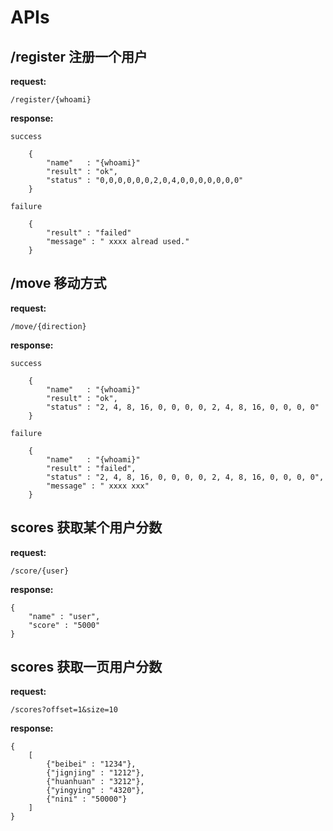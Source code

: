 # APIs

## /register  注册一个用户

**request:**

	/register/{whoami}

**response:**
	
`success`	

		{
		    "name"   : "{whoami}"
	    	"result" : "ok",
	    	"status" : "0,0,0,0,0,0,2,0,4,0,0,0,0,0,0,0"
		}

`failure`
		
		{
	    	"result" : "failed"
	    	"message" : " xxxx alread used."
		}
	
## /move  移动方式

**request:**

	/move/{direction}

**response:**

`success`	

		{
		    "name"   : "{whoami}"
	    	"result" : "ok",
	    	"status" : "2, 4, 8, 16, 0, 0, 0, 0, 2, 4, 8, 16, 0, 0, 0, 0"
		}

`failure`
		
		{
		    "name"   : "{whoami}"
	    	"result" : "failed",
	    	"status" : "2, 4, 8, 16, 0, 0, 0, 0, 2, 4, 8, 16, 0, 0, 0, 0",
	    	"message" : " xxxx xxx"
		}

## scores 获取某个用户分数


**request:**

	/score/{user}
	
**response:**
	
	{
		"name" : "user",
		"score" : "5000"
	}


## scores 获取一页用户分数	

**request:**
	
	/scores?offset=1&size=10

**response:**	
	
	{
		[
			{"beibei" : "1234"},
			{"jignjing" : "1212"},
			{"huanhuan" : "3212"},
			{"yingying" : "4320"},
			{"nini" : "50000"}					
		]
	}
	
	
	
	
	
	
	
	
	
	
	
	
	
	
	
	
	
	
